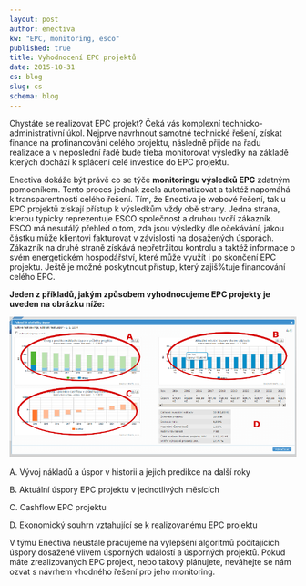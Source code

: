 ```yaml
---
layout: post
author: enectiva
kw: "EPC, monitoring, esco"
published: true
title: Vyhodnocení EPC projektů
date: 2015-10-31
cs: blog
slug: cs
schema: blog
---
```



Chystáte se realizovat EPC projekt? Čeká vás komplexní technicko-administrativní úkol. Nejprve navrhnout samotné technické řešení, získat finance na profinancování celého projektu, následně přijde na řadu realizace a v neposlední řadě bude třeba monitorovat výsledky na základě kterých dochází k splácení celé investice do EPC projektu.

Enectiva dokáže být právě co se týče **monitoringu výsledků EPC** zdatným pomocníkem. Tento proces jednak zcela automatizovat a taktéž napomáhá k transparentnosti celého řešení. Tím, že Enectiva je webové řešení, tak u EPC projektů získají přístup k výsledkům  vždy obě strany. Jedna strana, kterou typicky reprezentuje ESCO společnost a druhou tvoří zákazník. ESCO má nesutálý přehled o tom, zda jsou výsledky dle očekávání, jakou částku může klientovi fakturovat v závislosti na dosažených úsporách. Zákazník na druhé straně získává nepřetržitou kontrolu a taktéž informace o svém energetickém hospodářství, které může využít i po skončení EPC projektu. Ještě je možné poskytnout přístup, který zajiš%tuje financování celého EPC.

**Jeden z příkladů, jakým způsobem vyhodnocujeme EPC projekty je uveden na obrázku níže:**

![vyhodnoceni_EPC_projektu.png](/img/vyhodnoceni_EPC_projektu.png)

A. Vývoj nákladů a úspor v historii a jejich predikce na další roky

B. Aktuální úspory EPC projektu v jednotlivých měsících

C. Cashflow EPC projektu

D. Ekonomický souhrn vztahující se k realizovanému EPC projektu


V týmu Enectiva neustále pracujeme na vylepšení algoritmů počítajících úspory dosažené vlivem úsporných událostí a úsporných projektů. Pokud máte zrealizovaných EPC projekt, nebo takový plánujete, neváhejte se nám ozvat s návrhem vhodného řešení pro jeho monitoring.
